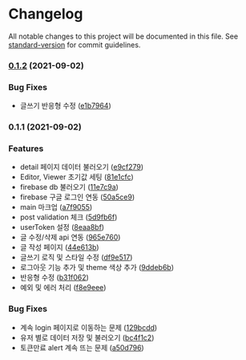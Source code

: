 # Changelog

All notable changes to this project will be documented in this file. See [standard-version](https://github.com/conventional-changelog/standard-version) for commit guidelines.

### [0.1.2](https://github.com/howdy-mj/trading-log/compare/v0.1.1...v0.1.2) (2021-09-02)

### Bug Fixes

- 글쓰기 반응형 수정 ([e1b7964](https://github.com/howdy-mj/trading-log/commit/e1b79646eb23b2c183e9b7c28b4474f391ad0846))

### 0.1.1 (2021-09-02)

### Features

- detail 페이지 데이터 불러오기 ([e9cf279](https://github.com/howdy-mj/trading-log/commit/e9cf279b3ead9c18c224ca8cd93820746eefa7b4))
- Editor, Viewer 초기값 세팅 ([81e1cfc](https://github.com/howdy-mj/trading-log/commit/81e1cfcd4f63a85c0295fe70c3d85bbc84d5d9a3))
- firebase db 불러오기 ([11e7c9a](https://github.com/howdy-mj/trading-log/commit/11e7c9ac4fe60a26d63f67f2552548e72df6912a))
- firebase 구글 로그인 연동 ([50a5ce9](https://github.com/howdy-mj/trading-log/commit/50a5ce94f7102a15bf810807f463c04c4178e35b))
- main 마크업 ([a7f9055](https://github.com/howdy-mj/trading-log/commit/a7f90551407e3c04b9ae5f560ea5b83f6eb5d844))
- post validation 체크 ([5d9fb6f](https://github.com/howdy-mj/trading-log/commit/5d9fb6ffc7a59df749e234c5714c8ff9e1fc673d))
- userToken 설정 ([8eaa8bf](https://github.com/howdy-mj/trading-log/commit/8eaa8bfbb583eab042d1a2828b560d3946737f86))
- 글 수정/삭제 api 연동 ([965e760](https://github.com/howdy-mj/trading-log/commit/965e7605160a78989050c8672b25074f71e62144))
- 글 작성 페이지 ([44e613b](https://github.com/howdy-mj/trading-log/commit/44e613bd8d6ff8cf8f95fd8057966e157e0eea50))
- 글쓰기 로직 및 스타일 수정 ([df9e517](https://github.com/howdy-mj/trading-log/commit/df9e5175fc0d52d24ee3b828d6cde492ff2799c7))
- 로그아웃 기능 추가 및 theme 색상 추가 ([9ddeb6b](https://github.com/howdy-mj/trading-log/commit/9ddeb6ba16068d949a134fece2eb2fb329f4f34b))
- 반응형 수정 ([b31f062](https://github.com/howdy-mj/trading-log/commit/b31f06242f9186565e8713d2f516983518389705))
- 예외 및 에러 처리 ([f8e9eee](https://github.com/howdy-mj/trading-log/commit/f8e9eee3cc6f9fc0011f680648648d245c4f3172))

### Bug Fixes

- 계속 login 페이지로 이동하는 문제 ([129bcdd](https://github.com/howdy-mj/trading-log/commit/129bcdd4ad6cd2e606c61b8f9d621b720c43e196))
- 유저 별로 데이터 저장 및 불러오기 ([bc4f1c2](https://github.com/howdy-mj/trading-log/commit/bc4f1c26565739ca27888fa4d733f53479656d20))
- 토큰만료 alert 계속 뜨는 문제 ([a50d796](https://github.com/howdy-mj/trading-log/commit/a50d79623b42303a81fe8cdadb0527909f0b9283))
